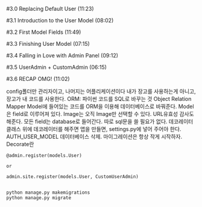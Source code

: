 #3.0 Replacing Default User (11:23)


#3.1 Introduction to the User Model (08:02)


#3.2 First Model Fields (11:49)


#3.3 Finishing User Model (07:15)


#3.4 Falling in Love with Admin Panel (09:12)


#3.5 UserAdmin + CustomAdmin (06:15)


#3.6 RECAP OMG! (11:02)

config폴더만 관리자이고, 나머지는 어플리케이션이다
내가 장고를 사용하는게 아니고, 장고가 내 코드를 사용한다.
ORM: 파이썬 코드를 SQL로 바꾸는 것
Object Relation Mapper
Model에 들어있는 코드를 ORM을 이용해 데이터베이스로 바꿔준다.
Model은 field로 이루어져 있다.
Image는 오직 Image만 선택할 수 있다.
URL유효성 감사도 해준다.
모든 field는 database로 들어간다.
따로 sql문을 쓸 필요가 없다.
데코레이터
클래스 위에 데코레이터를 해주면
앱을 만들면, settings.py에 넣어 주어야 한다.
AUTH_USER_MODEL
데이터베이스 삭제.
마이그레이션은 항상 작게 시작하자.
Decorate란

```
@admin.register(models.User)

or

admin.site.register(models.User, CustomUserAdmin)
```

```

python manage.py makemigrations
python manage.py migrate

```
